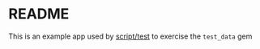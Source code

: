 # README

This is an example app used by [script/test](/script/test) to exercise the
`test_data` gem
